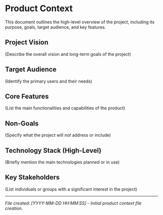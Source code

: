 # Product Context

This document outlines the high-level overview of the project, including its purpose, goals, target audience, and key features.

## Project Vision
(Describe the overall vision and long-term goals of the project)

## Target Audience
(Identify the primary users and their needs)

## Core Features
(List the main functionalities and capabilities of the product)

## Non-Goals
(Specify what the project will *not* address or include)

## Technology Stack (High-Level)
(Briefly mention the main technologies planned or in use)

## Key Stakeholders
(List individuals or groups with a significant interest in the project)

---
*File created: [YYYY-MM-DD HH:MM:SS] - Initial product context file creation.*